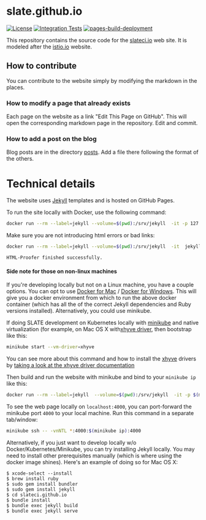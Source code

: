 # slate.github.io

[![License](https://img.shields.io/badge/License-Apache_2.0-blue.svg)](https://opensource.org/licenses/Apache-2.0)
[![Integration Tests](https://github.com/slateci/slateci.github.io/actions/workflows/integration-tests.yml/badge.svg)](https://github.com/slateci/slateci.github.io/actions/workflows/integration-tests.yml)
[![pages-build-deployment](https://github.com/slateci/slateci.github.io/actions/workflows/pages/pages-build-deployment/badge.svg)](https://github.com/slateci/slateci.github.io/actions/workflows/pages/pages-build-deployment)

This repository contains the source code for the [slateci.io](https://slateci.io) web site. It is modeled after the [istio.io](https://istio.io) website.

## How to contribute

You can contribute to the website simply by modifying the markdown in the places.

### How to modify a page that already exists

Each page on the website as a link "Edit This Page on GitHub". This will open the corresponding markdown page in the repository. Edit and commit.

### How to add a post on the blog

Blog posts are in the directory [posts](https://github.com/slateci/slateci.github.io/tree/master/_posts). Add a file there following the format of the others.

# Technical details

The website uses [Jekyll](https://jekyllrb.com/) templates and is hosted on GitHub Pages.

To run the site locally with Docker, use the following command:

```bash
docker run --rm --label=jekyll --volume=$(pwd):/srv/jekyll  -it -p 127.0.0.1:4000:4000 jekyll/jekyll jekyll serve
```

Make sure you are not introducing html errors or bad links:
```bash
docker run --rm --label=jekyll --volume=$(pwd):/srv/jekyll  -it  jekyll/jekyll sh -c "bundle install && rake test"
```
```
HTML-Proofer finished successfully.
```

#### Side note for those on non-linux machines
 
If you're developing locally but not on a Linux machine, you have a couple options. 
You can opt to use [Docker for Mac](https://docs.docker.com/docker-for-mac/) / [Docker for Windows](https://docs.docker.com/docker-for-windows/). This will give you a docker environment from which to run the above docker container (which has all the of the correct Jekyll dependencies and Ruby versions installed). Alternatively, you could use minikube.


If doing SLATE development on Kubernetes locally with [minikube](https://kubernetes.io/docs/getting-started-guides/minikube/) and native virtualization (for example, on Mac OS X with[xhyve driver](https://github.com/kubernetes/minikube/blob/master/docs/drivers.md#xhyve-driver), then bootstrap like this:

```bash
minikube start --vm-driver=xhyve
```

You can see more about this command and how to install the [xhyve](https://github.com/kubernetes/minikube/blob/master/docs/drivers.md#xhyve-driver) drivers by [taking a look at the xhyve driver documentation](https://github.com/zchee/docker-machine-driver-xhyve#install)


Then build and run the website with minikube and bind to your `minikube ip` like this:

```bash
docker run --rm --label=jekyll  --volume=$(pwd):/srv/jekyll  -it -p $(minikube ip):4000:4000 jekyll/jekyll jekyll serve 
```

To see the web page locally on `localhost:4000`, you can port-forward the minikube port `4000` to your local machine. Run this command in a separate tab/window:

```bash
minikube ssh -- -vnNTL *:4000:$(minikube ip):4000 
```

Alternatively, if you just want to develop locally w/o Docker/Kubernetes/Minikube, you can try installing Jekyll locally. You may need to install other prerequisites manually (which is where using the docker image shines). Here's an example of doing so for Mac OS X:

    $ xcode-select --install
    $ brew install ruby
    $ sudo gem install bundler
    $ sudo gem install jekyll
    $ cd slateci.github.io
    $ bundle install
    $ bundle exec jekyll build
    $ bundle exec jekyll serve
